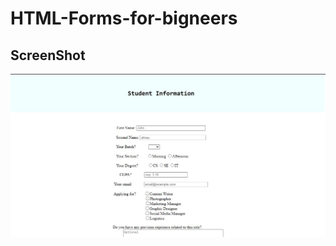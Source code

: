# HTML-Forms-for-bigneers
## ScreenShot
![Pic](https://github.com/TT-talhatariq/HTML-Forms-for-bigneers/blob/main/cf.jpg)
